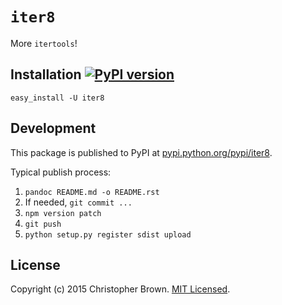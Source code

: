 # `iter8`

More `itertools`!


## Installation [![PyPI version](https://badge.fury.io/py/iter8.png)](http://badge.fury.io/py/iter8)

    easy_install -U iter8


## Development

This package is published to PyPI at [pypi.python.org/pypi/iter8](https://pypi.python.org/pypi/iter8/).

Typical publish process:

1. `pandoc README.md -o README.rst`
2. If needed, `git commit ...`
2. `npm version patch`
3. `git push`
4. `python setup.py register sdist upload`


## License

Copyright (c) 2015 Christopher Brown. [MIT Licensed](https://raw.github.com/chbrown/iter8/master/LICENSE).
